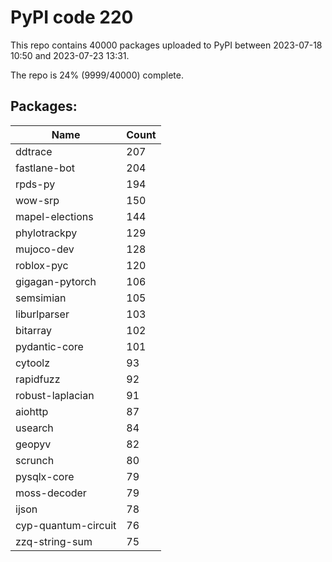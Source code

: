 # PyPI code 220

This repo contains 40000 packages uploaded to PyPI between 
2023-07-18 10:50 and 2023-07-23 13:31.

The repo is 24% (9999/40000) complete.

## Packages:

| Name  | Count |
| ----- | ----- |
| ddtrace | 207 |
| fastlane-bot | 204 |
| rpds-py | 194 |
| wow-srp | 150 |
| mapel-elections | 144 |
| phylotrackpy | 129 |
| mujoco-dev | 128 |
| roblox-pyc | 120 |
| gigagan-pytorch | 106 |
| semsimian | 105 |
| liburlparser | 103 |
| bitarray | 102 |
| pydantic-core | 101 |
| cytoolz | 93 |
| rapidfuzz | 92 |
| robust-laplacian | 91 |
| aiohttp | 87 |
| usearch | 84 |
| geopyv | 82 |
| scrunch | 80 |
| pysqlx-core | 79 |
| moss-decoder | 79 |
| ijson | 78 |
| cyp-quantum-circuit | 76 |
| zzq-string-sum | 75 |


